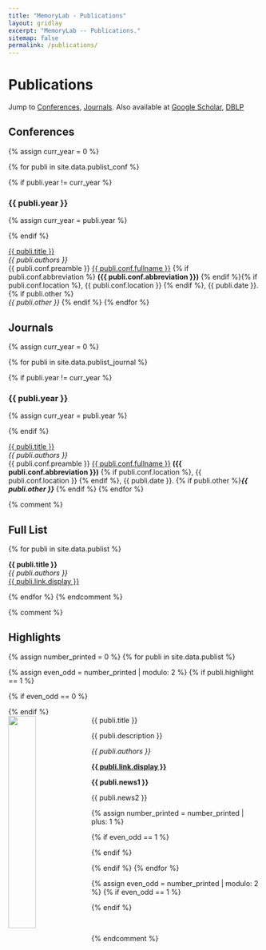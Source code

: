 ```yaml
---
title: "MemoryLab - Publications"
layout: gridlay
excerpt: "MemoryLab -- Publications."
sitemap: false
permalink: /publications/
---
```



# Publications

Jump to [Conferences](#conferences), [Journals](#journals). Also available at [Google Scholar](https://scholar.google.com/citations?user=EWU0STsAAAAJ&hl=en&oi=sra), [DBLP](https://scholar.google.ch/citations?user=TqxYWZsAAAA)


## Conferences
{% assign curr_year = 0 %}

{% for publi in site.data.publist_conf %}

  {% if publi.year != curr_year %}
### {{ publi.year }}
  {% assign curr_year = publi.year %}

  {% endif %}
  
  <a href='{{ publi.link.url  }}'>{{ publi.title }}</a> <br />
  <em>{{ publi.authors }} </em><br />
  {{ publi.conf.preamble }} <u>{{ publi.conf.fullname }}</u> {% if publi.conf.abbreviation %} **({{ publi.conf.abbreviation }})** {% endif %}{% if publi.conf.location %}, {{ publi.conf.location }} {% endif %}, {{ publi.date }}.
  {% if publi.other %}<br /><i>{{ publi.other }}</i> {% endif %}
{% endfor %}

## Journals
{% assign curr_year = 0 %}


{% for publi in site.data.publist_journal %}

  {% if publi.year != curr_year %}
### {{ publi.year }}
  {% assign curr_year = publi.year %}

  {% endif %}

   <a href='{{ publi.link.url  }}'>{{ publi.title }}</a> <br />
  <em>{{ publi.authors }} </em><br />
  {{ publi.conf.preamble }} <u>{{ publi.conf.fullname }}</u> **({{ publi.conf.abbreviation }})** {% if publi.conf.location %}, {{ publi.conf.location }} {% endif %}, {{ publi.date }}.
  {% if publi.other %}<i><b>{{ publi.other }}</b></i> {% endif %}
{% endfor %}


{% comment %}
## Full List

{% for publi in site.data.publist %}

  **{{ publi.title }}** <br />
  <em>{{ publi.authors }} </em><br /><a href="{{ publi.link.url }}">{{ publi.link.display }}</a>

{% endfor %}
{% endcomment %}

{% comment %}
## Highlights

{% assign number_printed = 0 %}
{% for publi in site.data.publist %}

{% assign even_odd = number_printed | modulo: 2 %}
{% if publi.highlight == 1 %}

{% if even_odd == 0 %}
<div class="row">
{% endif %}

<div class="col-sm-6 clearfix">
 <div class="well">
  <pubtit>{{ publi.title }}</pubtit>
  <img src="{{ site.url }}{{ site.baseurl }}/images/pubpic/{{ publi.image }}" class="img-responsive" width="33%" style="float: left" />
  <p>{{ publi.description }}</p>
  <p><em>{{ publi.authors }}</em></p>
  <p><strong><a href="{{ publi.link.url }}">{{ publi.link.display }}</a></strong></p>
  <p class="text-danger"><strong> {{ publi.news1 }}</strong></p>
  <p> {{ publi.news2 }}</p>
 </div>
</div>

{% assign number_printed = number_printed | plus: 1 %}

{% if even_odd == 1 %}
</div>
{% endif %}

{% endif %}
{% endfor %}

{% assign even_odd = number_printed | modulo: 2 %}
{% if even_odd == 1 %}
</div>
{% endif %}

<p> &nbsp; </p>
{% endcomment %}

